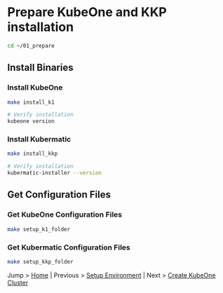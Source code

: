 
# Prepare KubeOne and KKP installation

```bash
cd ~/01_prepare
```

## Install Binaries

### Install KubeOne

```bash
make install_k1

# Verify installation
kubeone version
```

### Install Kubermatic

```bash
make install_kkp

# Verify installation
kubermatic-installer --version
```

## Get Configuration Files

### Get KubeOne Configuration Files

```bash
make setup_k1_folder
```

### Get Kubermatic Configuration Files

```bash
make setup_kkp_folder
```

Jump > [Home](../README.md) | Previous > [Setup Environment](../00_setup/README.md) | Next > [Create KubeOne Cluster](../02_create_kubeone_cluster/README.md)
